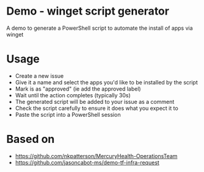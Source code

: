# Demo - winget script generator
A demo to generate a PowerShell script to automate the install of apps via winget

# Usage
 - Create a new issue
 - Give it a name and select the apps you'd like to be installed by the script
 - Mark is as "approved" (ie add the approved label)
 - Wait until the action completes (typically 30s)
 - The generated script will be added to your issue as a comment
 - Check the script carefully to ensure it does what you expect it to
 - Paste the script into a PowerShell session

# Based on 
* https://github.com/nkpatterson/MercuryHealth-OperationsTeam
* https://github.com/jasoncabot-ms/demo-tf-infra-request
